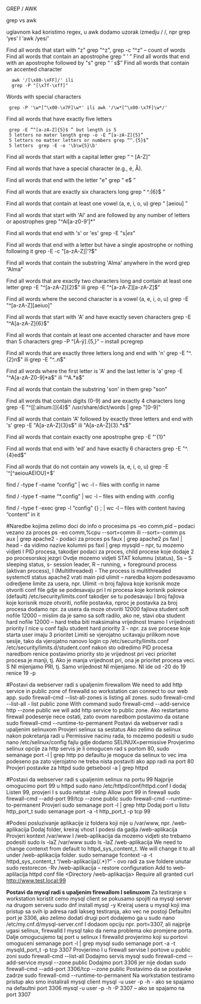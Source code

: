 GREP / AWK
  
grep vs awk

uglavnom kad koristimo regex, u awk dodamo uzorak izmedju / /, npr grep ‘yes’ I ‘awk /yes/’

Find all words that start with "z" grep "^z", grep -c “^z”  – count of words
Find all words that contain an apostrophe grep “ ’ ”
Find all words that end with an apostrophe followed by "s" grep “ ‘ s$”
Find all words that contain an accented character 

      awk '/[\x80-\xFF]/' ili 
      grep -P "[\x7f-\xff]"

Words with special characters 

     grep -P '\w*[^\x00-\x7F]\w*' ili awk '/\w*[^\x00-\x7F]\w*/'

Find all words that have exactly five letters 

     grep -E “^[a-zA-Z]{5}$ ” but length is 5
     5 letters no mater length grep -o -E “[a-zA-Z]{5}”
     5 letters no matter letters or numbers grep “^.{5}$”
     5 letters  grep -E -o '\b\w{5}\b'
     
Find all words that start with a capital letter grep “ ^ [A-Z]”

Find all words that have a special character (e.g., é, Å).

Find all words that end with the letter "e" grep “ e$ ”

Find all words that are exactly six characters long grep “ ^.{6}$ ”

Find all words that contain at least one vowel (a, e, i, o, u) grep “ [aeiou] ”

Find all words that start with 'Al' and are followed by any number of letters or apostrophes grep  "^Al[a-z0-9']*"

Find all words that end with 's' or 'es' grep -E  "s$|es$"

Find all words that end with a letter but have a single apostrophe or nothing following it grep -E -c "[a-zA-Z]|'?$"

Find all words that contain the substring 'Alma' anywhere in the word grep “Alma”

Find all words that are exactly two characters long and contain at least one letter grep -E "^[a-zA-Z]{2}$" ili grep -E "^[a-zA-Z][a-zA-Z]$"

Find all words where the second character is a vowel (a, e, i, o, u) grep -E "^[a-zA-Z][aeiuo]"

Find all words that start with 'A' and have exactly seven characters grep -E "^A[a-zA-Z]{6}$"

Find all words that contain at least one accented character and have more than 5 characters grep -P "[À-ÿ].{5,}" – install pcregrep

Find all words that are exactly three letters long and end with 'n' grep -E "^.{2}n$" ili grep -E "^..n$"

Find all words where the first letter is 'A' and the last letter is 'a' grep -E "^A[a-zA-Z0-9]*a$" ili “^A.*a$”

Find all words that contain the substring 'son' in them grep  "son"

Find all words that contain digits (0-9) and are exactly 4 characters long grep -E "^[[:alnum:]]{4}$" /usr/share/dict/words | grep "[0-9]"

Find all words that contain 'A' followed by exactly three letters and end with 's' grep -E  "A[a-zA-Z]{3}s$"  ili "A[a-zA-Z]{3}.*s$"

Find all words that contain exactly one apostrophe grep -E "'{1}"

Find all words that end with 'ed' and have exactly 6 characters grep -E "^.{4}ed$"

Find all words that do not contain any vowels (a, e, i, o, u) grep -E '^[^aeiouAEIOU]+$'

find / -type f -name “config” | wc -l  - files with config in name

find / -type f -name “*.config” | wc -l – files with ending with .config

find / -type f  -exec grep -l “config” {} \; | wc  -l – files with content having “content” in it

#Naredbe kojima zelimo doci do info o procesima
ps -eo comm,pid  – podaci vezano za proces
ps -eo comm,%cpu  --sort=comm ili --sort=-comm
ps aux | grep apache2  - podaci za proces
ps faux | grep apache2
ps faxl | head  -  da vidimo nazive kolumni
ps faxl | grep mysqld – npr, tu mozemo vidjeti I PID procesa, takodjer podaci za proces, child procese koje dodaje 2 po procesorskoj jezgri
Ovdje mozemo vidjeti STAT kolumnu (status), Ss – S sleeping status, s- session leader, R – running, + foreground process (aktivan process), l (Multithreaded) - The process is multithreaded
systemctl status apache2 vrati main pid
ulimit – naredba kojom podesavamo odredjene limite za usera, npr. Ulimit -n broj fajlova koje korisnik moze otvoriti
conf file gdje se podesavaju pri I ni procesa koje korisnik pokrece (default) /etc/security/limits.conf
takodjer se tu podesavaju I broj fajlova koje korisnik moze otvoriti, nofile postavka, nproc je postavka za broj procesa
dodamo npr. za usera da moze otvoriti 12000 fajlova
student soft nofile 12000 – mislim da je samo sa soft radilo, ako ne, stavi oba
student hard nofile 12000 – hard treba biti maksimalna vrijednost
Imamo I vrijednosti priority I nice u conf fajlu
student hard priority 3  - npr. za sve procese koje starta user imaju 3 prioritet
Limiti se vjerojatno ucitavaju prilikom nove sesije, tako da vjerojatno nanovo login
cp /etc/security/limits.conf /etc/security/limits.d/student.conf
nakon sto odredimo PID procesa naredbom renice postavimo priority
sto je vrijednost pri veci prioritet procesa je manji, tj. Ako je manja vrijednost pri, ona je prioritet procesa veci. S NI mijenjamo PRI, tj. Samo vrijednost NI mijenjamo. NI ide od -20 do 19
renice 19 -p <PID>

#Postavi da webserver radi s upaljenim firewallom
We need to add http service in public zone of firewalld so workstation can connect to our
web app. sudo firewall-cmd --list-all-zones is listing all zones.
sudo firewall-cmd --list-all  - list public zone
With command sudo firewall-cmd --add-service http --zone public we will add http
service to public zone.
Ako restartamo firewall podesenje nece ostati, zato ovom naredbom postavimo da ostane
sudo firewall-cmd --runtime-to-permanent
Postavi da webserver radi s upaljenim selinuxom
Provjeri selinux sa sestatus
Ako zelimo da selinux nakon pokretanja radi u Permissive nacinu rada, to mozemo podesiti u 
sudo nano /etc/selinux/config fajlu gdje dodamo SELINUX=permissive
Provjerimo selinux opcije za http servis je li omogucen rad s portom 80,
sudo semanage port -l | grep http
po defaultu je moguce da selinux to vec ima podeseno pa zato vjerojatno ne treba nista postaviti ako app radi na port 80
Provjeri postavke za httpd
sudo getsebool -a | grep httpd

#Postavi da webserver radi s upaljenim selinux na portu 99
Najprije omogucimo port 99 u httpd
sudo nano /etc/httpd/conf/httpd.conf I dodaj Listen 99, provjeri I s sudo netstat -tulnp
Allow port 99 in firewall
sudo firewall-cmd --add-port 99/tcp --zone public
sudo firewall-cmd  --runtime-to-permanent
Provjeri sudo semanage port -l | grep http
Dodaj port u listu http_port_t sudo semanage port -a -t http_port_t -p tcp 99

#Podesi posluzivanje aplikacije iz foldera koji nije u /var/www, npr. /web-aplikacija
Dodaj folder, kreiraj vhost I podesi da gadja /web-aplikacija
Provjeri kontext /var/www I /web-aplikacija da mozemo vidjeti sto trebamo podesiti 
sudo ls -laZ /var/www
sudo ls -laZ /web-aplikacija
We need to change contenxt from default to httpd_sys_content_t. We will change it to all
under /web-aplikacija folder.
sudo semanage fcontext -a -t httpd_sys_content_t “/web-aplikacija(/.*)?” - ovo radi za sve foldere unutar
sudo restorecon -Rv /web-aplikacija – restore configuration
Add to web-aplilacija httpd conf file
<Directory /web-aplikacija>
	Require all granted
</Directory>
curl http://www.test.local:99

**Postavi da mysql radi s upaljenim firewallom I selinuxom**
Za testiranje s workstation koristit cemo mysql client se pokusamo spojiti na mysql server na drugom serveru
sudo dnf install mysql -y
Kreiraj usera u mysql koji ima pristup sa svih ip adresa radi lakseg testiranja, ako vec ne postoji
Defaultni port je 3306, ako zelimo dodati drugi port dodajemo ga u 
sudo nano /etc/my.cnf.d/mysql-server.cnf
I dodaom opciju npr. port=3307, ali najprije ugasi selinux, firewalld I mysql tako da nema problema oko promjene porta.
Dalje omogucujemo taj port u selinux I firewalld
provjerimo koji su portovi omoguceni 
semanage port -l | grep mysql
sudo semanage port -a -t mysqld_port_t -p tcp 3307
Provjerimo I u firewall servise I portove u public zoni
sudo firewall-cmd --list-all 
Dodajmo servis mysql
sudo firewall-cmd --add-service mysql --zone public 
Dodajmo port 3306 jer nije dodan
sudo firewall-cmd --add-port 3306/tcp --zone public
Postavimo da se postavke zadrze
sudo firewall-cmd  --runtime-to-permanent
Na workstation testiramo pristup ako smo instalirali mysql client
mysql -u user -p -h <ip>  - ako se spajamo na defaultni port 3306
mysql -u user -p -h <ip> -P 3307 – ako se spajamo na port 3307

